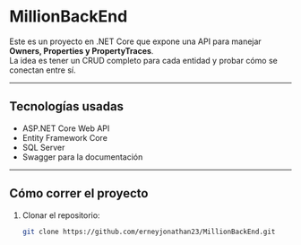 # MillionBackEnd

Este es un proyecto en .NET Core que expone una API para manejar **Owners, Properties y PropertyTraces**.  
La idea es tener un CRUD completo para cada entidad y probar cómo se conectan entre sí.

---

## Tecnologías usadas
- ASP.NET Core Web API
- Entity Framework Core
- SQL Server
- Swagger para la documentación

---

## Cómo correr el proyecto

1. Clonar el repositorio:

   ```bash
   git clone https://github.com/erneyjonathan23/MillionBackEnd.git
